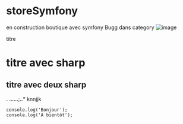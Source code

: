 # storeSymfony

en construction 
boutique avec symfony Bugg dans category
![image](https://user-images.githubusercontent.com/79139846/116528809-8904d980-a8dc-11eb-902f-254f3195333d.png)

titre

# titre avec sharp
## titre avec deux sharp
. 
  ......;..*    knnjjk
  
  ```
console.log('Bonjour');
console.log('A bientôt');

```

